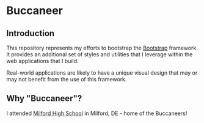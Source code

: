 # Buccaneer

## Introduction

This repository represents my efforts to bootstrap the [Bootstrap](https://getbootstrap.com) framework. It provides an additional set of styles and utilities that I leverage within the web applications that I build.

Real-world applications are likely to have a unique visual design that may or may not benefit from the use of this framework.


## Why "Buccaneer"?

I attended [Milford High School](https://mhs.milfordschooldistrict.org/) in Milford, DE - home of the Buccaneers!
